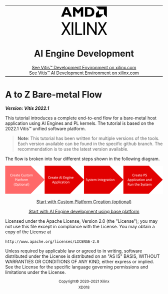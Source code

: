 <table class="sphinxhide" width="100%">
 <tr width="100%">
    <td align="center"><img src="https://raw.githubusercontent.com/Xilinx/Image-Collateral/main/xilinx-logo.png" width="30%"/><h1>AI Engine Development</h1>
    <a href="https://www.xilinx.com/products/design-tools/vitis.html">See Vitis™ Development Environment on xilinx.com</br></a>
    <a href="https://www.xilinx.com/products/design-tools/vitis/vitis-ai.html">See Vitis™ AI Development Environment on xilinx.com</a>
    </td>
 </tr>
</table>

# A to Z Bare-metal Flow

***Version: Vitis 2022.1***

This tutorial introduces a complete end-to-end flow for a bare-metal host application using AI Engines and PL kernels.
The tutorial is based on the 2022.1 Vitis™ unified software platform.

>**Note**: This tutorial has been written for multiple versions of the tools. Each version available can be found in the specific github branch. The recommendation is to use the latest version available.

The flow is broken into four different steps shown in the following diagram.

![missing image](images/diagram_22.1.png)


<p align="center"><a href="./01-custom_base_platform_creation.md">Start with Custom Platform Creation (optional)</a></b></p>

<p align="center"><a href="./02-aie_application_creation.md">Start with AI Engine development using base platform</a></b></p>



Licensed under the Apache License, Version 2.0 (the "License");
you may not use this file except in compliance with the License.
You may obtain a copy of the License at

    http://www.apache.org/licenses/LICENSE-2.0

Unless required by applicable law or agreed to in writing, software
distributed under the License is distributed on an "AS IS" BASIS,
WITHOUT WARRANTIES OR CONDITIONS OF ANY KIND, either express or implied.
See the License for the specific language governing permissions and
limitations under the License.

<p class="sphinxhide" align="center"><sup>Copyright&copy; 2020–2021 Xilinx</sup><br><sup>XD018</sup></br></p>

